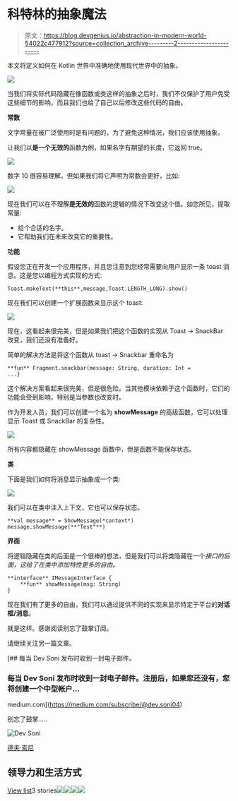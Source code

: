 # 科特林的抽象魔法

> 原文：<https://blog.devgenius.io/abstraction-in-modern-world-54022c477912?source=collection_archive---------2----------------------->

本文将定义如何在 Kotlin 世界中准确地使用现代世界中的抽象。

![](img/59a66aae30a1470961adfa2a1feebc4d.png)

当我们将实际代码隐藏在像函数或类这样的抽象之后时，我们不仅保护了用户免受这些细节的影响，而且我们也给了自己以后修改这些代码的自由。

**常数**

文字常量在被广泛使用时是有问题的，为了避免这种情况，我们应该使用抽象。

让我们以**是一个无效的**函数为例，如果名字有期望的长度，它返回 true。

![](img/5eeaeeb5b3d8fc6345e8c24db2d6bf67.png)

数字 10 很容易理解，但如果我们将它声明为常数会更好，比如:

![](img/8e26b451c87522de413233e1cb10645a.png)

现在我们可以在不理解**是无效的**函数的逻辑的情况下改变这个值。如您所见，提取常量:

*   给个合适的名字。
*   它帮助我们在未来改变它的重要性。

**功能**

假设您正在开发一个应用程序，并且您注意到您经常需要向用户显示一条 toast 消息。这是您以编程方式实现的方式:

```
Toast.makeText(**this**,message,Toast.LENGTH_LONG).show()
```

现在我们可以创建一个扩展函数来显示这个 toast:

![](img/27a8542f8dac29fd882dc6025f8238cf.png)

现在，这看起来很完美，但是如果我们把这个函数的实现从 Toast -> SnackBar 改变，我们还没有准备好。

简单的解决方法是将这个函数从 toast -> Snackbar 重命名为

```
**fun** Fragment.snackbar(message: String, duration: Int = 
...}
```

这个解决方案看起来很完美，但是很危险。当其他模块依赖于这个函数时，它们的功能会受到影响，特别是当参数也改变时。

作为开发人员，我们可以创建一个名为 **showMessage** 的高级函数，它可以处理显示 Toast 或 SnackBar 的复杂性。

![](img/53f97bbc1d8d1d9fc44d60e09b834441.png)

所有内容都隐藏在 showMessage 函数中，但是函数不能保存状态。

**类**

下面是我们如何将消息显示抽象成一个类:

![](img/6474b21c92034e86a39f8f62a363467c.png)

我们可以在类中注入上下文，它也可以保存状态。

```
**val message** = ShowMessage(*context*)
message.showMessage(**"Test"**)
```

**界面**

将逻辑隐藏在类的后面是一个很棒的想法，但是我们可以将类隐藏在一个*接口的后面，这给了在类中添加特性更多的自由。*

```
**interface** IMessageInterface {
    **fun** showMessage(msg: String)
}
```

现在我们有了更多的自由，我们可以通过提供不同的实现来显示特定于平台的**对话框/消息**。

就是这样。感谢阅读别忘了鼓掌订阅。

请继续关注另一篇文章。

[](https://medium.com/subscribe/@dev.soni04) [## 每当 Dev Soni 发布时收到一封电子邮件。

### 每当 Dev Soni 发布时收到一封电子邮件。注册后，如果您还没有，您将创建一个中型帐户…

medium.com](https://medium.com/subscribe/@dev.soni04) 

别忘了鼓掌…..

![Dev Soni](img/b7e74f8cf984df8e9d68692dae026700.png)

[德夫·索尼](https://medium.com/@dev.soni04?source=post_page-----54022c477912--------------------------------)

## 领导力和生活方式

[View list](https://medium.com/@dev.soni04/list/leadership-and-life-style-636d1a1f07bf?source=post_page-----54022c477912--------------------------------)3 stories![](img/1f20e077044af6f06c79206d027f2ccd.png)![](img/d33d2cd4eade6e88606848f2592129f0.png)![](img/59092714edde99278854714bfb4707c0.png)![](img/bbc8c44c63335aac2baebcaf888557df.png)